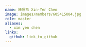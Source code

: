 ```yaml
---
name: 陳信燕 Xin-Yen Chen 
image: images/members/605415004.jpg 
role: master
aliases:
  - xin yen chen
links:
  github: link_to_github 
---
```

